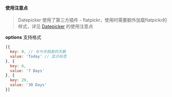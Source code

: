 #### 使用注意点

> Datepicker 使用了第三方插件 - flatpickr，使用时需要额外加载flatpickr的样式，详见 [Datepicker](/#/components/datepicker) 的使用注意点

__options__ 支持格式

```js
[{
  key: 0, // 与今天相差的天数
  value: 'Today' // 显示标签
}, {
  key: 6,
  value: '7 Days'
}, {
  key: 29,
  value: '30 Days'
}]
```

